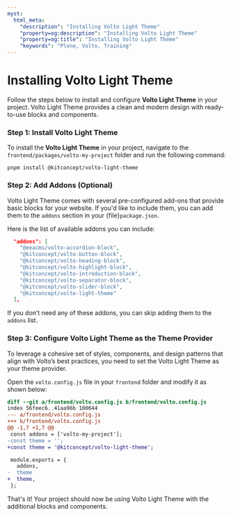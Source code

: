 ```yaml
---
myst:
  html_meta:
    "description": "Installing Volto Light Theme"
    "property=og:description": "Installing Volto Light Theme"
    "property=og:title": "Installing Volto Light Theme"
    "keywords": "Plone, Volto, Training"
---
```



# Installing Volto Light Theme

Follow the steps below to install and configure **Volto Light Theme** in your project. Volto Light Theme provides a clean and modern design with ready-to-use blocks and components.

### Step 1: Install Volto Light Theme

To install the **Volto Light Theme** in your project, navigate to the `frontend/packages/volto-my-project` folder and run the following command:

```shell
pnpm install @kitconcept/volto-light-theme
```

### Step 2: Add Addons (Optional)

Volto Light Theme comes with several pre-configured add-ons that provide basic blocks for your website. If you'd like to include them, you can add them to the `addons` section in your {file}`package.json`.

Here is the list of available addons you can include:

```json
  "addons": [
    "@eeacms/volto-accordion-block",
    "@kitconcept/volto-button-block",
    "@kitconcept/volto-heading-block",
    "@kitconcept/volto-highlight-block",
    "@kitconcept/volto-introduction-block",
    "@kitconcept/volto-separator-block",
    "@kitconcept/volto-slider-block",
    "@kitconcept/volto-light-theme"
  ],
```

If you don’t need any of these addons, you can skip adding them to the `addons` list.

### Step 3: Configure Volto Light Theme as the Theme Provider

To leverage a cohesive set of styles, components, and design patterns that align with Volto’s best practices, you need to set the Volto Light Theme as your theme provider.

Open the `volto.config.js` file in your `frontend` folder and modify it as shown below:

```diff
diff --git a/frontend/volto.config.js b/frontend/volto.config.js
index 56feec6..41aa96b 100644
--- a/frontend/volto.config.js
+++ b/frontend/volto.config.js
@@ -1,7 +1,7 @@
 const addons = ['volto-my-project'];
-const theme = '';
+const theme = '@kitconcept/volto-light-theme';

 module.exports = {
   addons,
-  theme
+  theme,
 };
 ```


That's it! Your project should now be using Volto Light Theme with the additional blocks and components.

